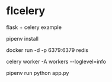 # flcelery
flask + celery example

pipenv install

docker run -d -p 6379:6379 redis

celery worker -A workers --loglevel=info

pipenv run python app.py
